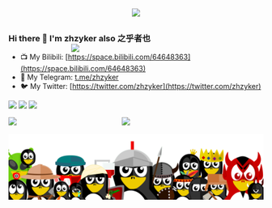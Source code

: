 <h1 align="center">
<a href="https://git.io/typing-svg">
<img src="https://readme-typing-svg.herokuapp.com?font=ubuntu&color=%23B335F7&size=22&vCenter=true&height=40&lines=Welcome+to+my+home+page+%F0%9F%91%8B;I+guess+you+are+a+hacker+%F0%9F%A4%94;Nice+to+meet+you+%F0%9F%98%9D;Hope+there+is+something+you+need+%F0%9F%8E%81">
</a>
</h1>  

### Hi there 👋 I'm zhzyker also 之乎者也 <img align='right' src='https://github-readme-stats.vercel.app/api?username=zhzyker&show_icons=true&theme=cobalt' width='380px'>

- 📺 My Bilibili: [https://space.bilibili.com/64648363](https://space.bilibili.com/64648363)
- 🛫 My Telegram: [t.me/zhzyker](t.me/zhzyker)
- 🐦 My Twitter: [https://twitter.com/zhzyker](https://twitter.com/zhzyker)  

<img src='https://img.shields.io/badge/-zhzyker/vulmap-3A77A9?style=flat-square&logo=python&logoColor=white&labelColor=6495ED' width='140px'> <img src='https://img.shields.io/badge/-zhzyker/dismap-00BFFF?style=flat-square&logo=go&logoColor=white&labelColor=87CEFA' width='140px'> <img src='https://img.shields.io/badge/-zhzyker/crkmap-00CED1?style=flat-square&logo=go&logoColor=white&labelColor=40E0D0' width='140px'>

<img src='http://github-profile-summary-cards.vercel.app/api/cards/profile-details?username=zhzyker&theme=nord_dark' width='60px'><img align='right' src='http://github-profile-summary-cards.vercel.app/api/cards/most-commit-language?username=zhzyker&theme=nord_dark' width='280px'>

<img src='https://github.com/zhzyker/zhzyker/blob/main/images/banner-github-1.png'>

<!--
**zhzyker/zhzyker** is a ✨ _special_ ✨ repository because its `README.md` (this file) appears on your GitHub profile.
![vulmap](https://img.shields.io/badge/-zhzyker/vulmap-3A77A9?style=flat-square&logo=python&logoColor=white&labelColor=6495ED)
![dismap](https://img.shields.io/badge/-zhzyker/dismap-00BFFF?style=flat-square&logo=go&logoColor=white&labelColor=87CEFA) 
![crkmap](https://img.shields.io/badge/-zhzyker/crkmap-00CED1?style=flat-square&logo=go&logoColor=white&labelColor=40E0D0) 
![banner](https://github.com/zhzyker/zhzyker/blob/main/images/banner-github-1.png)
Here are some ideas to get you started:

- 🔭 I’m currently working on ...
- 🌱 I’m currently learning ...
- 👯 I’m looking to collaborate on ...
- 🤔 I’m looking for help with ...
- 💬 Ask me about ...
- 📫 How to reach me: ...
- 😄 Pronouns: ...
- ⚡ Fun fact: ...
- 🐶 My:  
![myslef](https://user-images.githubusercontent.com/32918050/97097194-b318dd00-16a8-11eb-8e5d-415990799fba.gif)
-->
